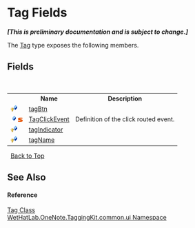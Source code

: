 # Tag Fields
 _**\[This is preliminary documentation and is subject to change.\]**_

The <a href="ccad44e0-dbf5-fa4d-f494-ab321df93f82">Tag</a> type exposes the following members.


## Fields
&nbsp;<table><tr><th></th><th>Name</th><th>Description</th></tr><tr><td>![Protected field](media/protfield.gif "Protected field")</td><td><a href="e7328aed-b2a9-39f9-44a4-7b2907dd36d9">tagBtn</a></td><td /></tr><tr><td>![Public field](media/pubfield.gif "Public field")![Static member](media/static.gif "Static member")</td><td><a href="0dbc87ba-0718-fb07-c35e-3a2944942edf">TagClickEvent</a></td><td>
Definition of the click routed event.</td></tr><tr><td>![Protected field](media/protfield.gif "Protected field")</td><td><a href="fd53b7da-1f11-42a0-5a61-d9d0429956b2">tagIndicator</a></td><td /></tr><tr><td>![Protected field](media/protfield.gif "Protected field")</td><td><a href="49d6097e-a141-706d-c22a-1f6319078970">tagName</a></td><td /></tr></table>&nbsp;
<a href="#tag-fields">Back to Top</a>

## See Also


#### Reference
<a href="ccad44e0-dbf5-fa4d-f494-ab321df93f82">Tag Class</a><br /><a href="043a9407-ac38-b3ac-7348-a6090af495ad">WetHatLab.OneNote.TaggingKit.common.ui Namespace</a><br />